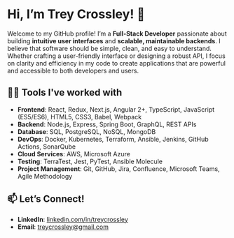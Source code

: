 # Hi, I’m Trey Crossley! 👋

Welcome to my GitHub profile! I’m a **Full-Stack Developer** passionate about building **intuitive user interfaces** and **scalable, maintainable backends**. I believe that software should be simple, clean, and easy to understand. Whether crafting a user-friendly interface or designing a robust API, I focus on clarity and efficiency in my code to create applications that are powerful and accessible to both developers and users.

## 👨‍💻 Tools I've worked with

- **Frontend**: React, Redux, Next.js, Angular 2+, TypeScript, JavaScript (ES5/ES6), HTML5, CSS3, Babel, Webpack
- **Backend**: Node.js, Express, Spring Boot, GraphQL, REST APIs
- **Database**: SQL, PostgreSQL, NoSQL, MongoDB
- **DevOps**: Docker, Kubernetes, Terraform, Ansible, Jenkins, GitHub Actions, SonarQube
- **Cloud Services**: AWS, Microsoft Azure
- **Testing**: TerraTest, Jest, PyTest, Ansible Molecule
- **Project Management**: Git, GitHub, Jira, Confluence, Microsoft Teams, Agile Methodology

## 📫 Let’s Connect!

- **LinkedIn**: [linkedin.com/in/treycrossley](https://www.linkedin.com/in/treycrossley)
- **Email**: treycrossley@gmail.com
